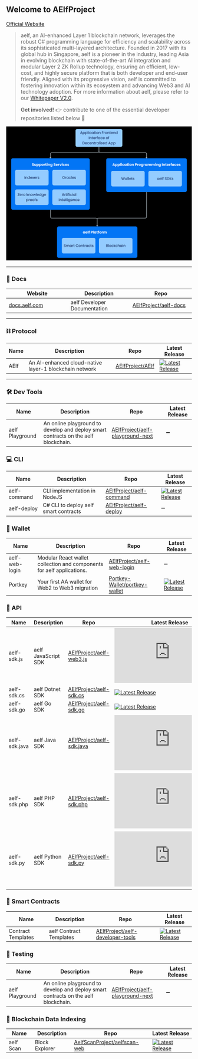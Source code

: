 ## Welcome to AElfProject

[Official Website](https://aelf.com)

> aelf, an AI-enhanced Layer 1 blockchain network, leverages the robust C# programming language for efficiency and scalability across its sophisticated multi-layered architecture. Founded in 2017 with its global hub in Singapore, aelf is a pioneer in the industry, leading Asia in evolving blockchain with state-of-the-art AI integration and modular Layer 2 ZK Rollup technology, ensuring an efficient, low-cost, and highly secure platform that is both developer and end-user friendly. Aligned with its progressive vision, aelf is committed to fostering innovation within its ecosystem and advancing Web3 and AI technology adoption. For more information about aelf, please refer to our [Whitepaper V2.0](https://docs.aelf.com/resources/whitepaper-2/).
>
> **Get involved!** 👉 contribute to one of the essential developer repositories listed below 🙏

<img src="https://github.com/AElfProject/.github/blob/master/profile/aelf-platform-diagram.png?raw=true" width="900"/>

---

### 📝 Docs

<table width="100%">
  <thead>
    <tr>
      <th width="25%">Website</th>
      <th width="25%">Description</th>
      <th width="25%">Repo</th>
    </tr>
  </thead>
  <tbody>
    <tr>
      <td><a href="https://docs.aelf.com">docs.aelf.com</a></td>
      <td>aelf Developer Documentation</td>
      <td><a href="https://github.com/AElfProject/aelf-docs">AElfProject/aelf-docs</a></td>
    </tr>
  </tbody>
</table>

---

### ⛓️ Protocol

| Name | Description                                            | Repo                                                    | Latest Release                                                                                                                     |
| ---- | ------------------------------------------------------ | ------------------------------------------------------- | ---------------------------------------------------------------------------------------------------------------------------------- |
| AElf | An AI-enhanced cloud-native layer-1 blockchain network | [AElfProject/AElf](https://github.com/AElfProject/AElf) | [![Latest Release](https://img.shields.io/github/v/release/aelfproject/aelf?label=)](https://github.com/AElfProject/AElf/releases) |

---

### 🛠️ Dev Tools

| Name            | Description                                                                        | Repo                                                                                    | Latest Release |
| --------------- | ---------------------------------------------------------------------------------- | --------------------------------------------------------------------------------------- | -------------- |
| aelf Playground | An online playground to develop and deploy smart contracts on the aelf blockchain. | [AElfProject/aelf-playground-next](https://github.com/AElfProject/aelf-playground-next) | ➖             |

### 💻 CLI

| Name         | Description                           | Repo                                                                    | Latest Release                                                                                                                                     |
| ------------ | ------------------------------------- | ----------------------------------------------------------------------- | -------------------------------------------------------------------------------------------------------------------------------------------------- |
| aelf-command | CLI implementation in NodeJS          | [AElfProject/aelf-command](https://github.com/AElfProject/aelf-command) | [![Latest Release](https://img.shields.io/github/v/release/aelfproject/aelf-command?label=)](https://github.com/AElfProject/aelf-command/releases) |
| aelf-deploy  | C# CLI to deploy aelf smart contracts | [AElfProject/aelf-deploy](https://github.com/AElfProject/aelf-deploy)   | ➖                                                                                                                                                 |

### 🔑 Wallet

| Name           | Description                                                           | Repo                                                                              | Latest Release                                                                                                                                               |
| -------------- | --------------------------------------------------------------------- | --------------------------------------------------------------------------------- | ------------------------------------------------------------------------------------------------------------------------------------------------------------ |
| aelf-web-login | Modular React wallet collection and components for aelf applications. | [AElfProject/aelf-web-login](https://github.com/AElfProject/aelf-web-login)       | ➖                                                                                                                                                           |
| Portkey        | Your first AA wallet for Web2 to Web3 migration                       | [Portkey-Wallet/portkey-wallet](https://github.com/Portkey-Wallet/portkey-wallet) | [![Latest Release](https://img.shields.io/github/v/release/Portkey-Wallet/portkey-wallet?label=)](https://github.com/Portkey-Wallet/portkey-wallet/releases) |

### 🔌 API

| Name          | Description         | Repo                                                                      | Latest Release                                                                                                                                       |
| ------------- | ------------------- | ------------------------------------------------------------------------- | ---------------------------------------------------------------------------------------------------------------------------------------------------- |
| aelf-sdk.js   | aelf JavaScript SDK | [AElfProject/aelf-web3.js](https://github.com/AElfProject/aelf-web3.js)   | [![Latest Release](https://img.shields.io/github/v/release/AElfProject/aelf-web3.js?label=)](https://github.com/AElfProject/aelf-web3.js/releases)   |
| aelf-sdk.cs   | aelf Dotnet SDK     | [AElfProject/aelf-sdk.cs](https://github.com/AElfProject/aelf-sdk.cs)     | [![Latest Release](https://img.shields.io/github/v/release/AElfProject/aelf-sdk.cs?label=)](https://github.com/AElfProject/aelf-sdk.cs/releases)     |
| aelf-sdk.go   | aelf Go SDK         | [AElfProject/aelf-sdk.go](https://github.com/AElfProject/aelf-sdk.go)     | [![Latest Release](https://img.shields.io/github/v/release/AElfProject/aelf-sdk.go?label=)](https://github.com/AElfProject/aelf-sdk.go/releases)     |
| aelf-sdk.java | aelf Java SDK       | [AElfProject/aelf-sdk.java](https://github.com/AElfProject/aelf-sdk.java) | [![Latest Release](https://img.shields.io/github/v/release/AElfProject/aelf-sdk.java?label=)](https://github.com/AElfProject/aelf-sdk.java/releases) |
| aelf-sdk.php  | aelf PHP SDK        | [AElfProject/aelf-sdk.php](https://github.com/AElfProject/aelf-sdk.php)   | [![Latest Release](https://img.shields.io/github/v/release/AElfProject/aelf-sdk.php?label=)](https://github.com/AElfProject/aelf-sdk.php/releases)   |
| aelf-sdk.py   | aelf Python SDK     | [AElfProject/aelf-sdk.py](https://github.com/AElfProject/aelf-sdk.py)     | [![Latest Release](https://img.shields.io/github/v/release/AElfProject/aelf-sdk.py?label=)](https://github.com/AElfProject/aelf-sdk.py/releases)     |

### 📝 Smart Contracts

| Name               | Description             | Repo                                                                                    | Latest Release                                                                                                                                                     |
| ------------------ | ----------------------- | --------------------------------------------------------------------------------------- | ------------------------------------------------------------------------------------------------------------------------------------------------------------------ |
| Contract Templates | aelf Contract Templates | [AElfProject/aelf-developer-tools](https://github.com/AElfProject/aelf-developer-tools) | [![Latest Release](https://img.shields.io/github/v/release/AElfProject/aelf-developer-tools?label=)](https://github.com/AElfProject/aelf-developer-tools/releases) |

### 🧪 Testing

| Name            | Description                                                                        | Repo                                                                                    | Latest Release |
| --------------- | ---------------------------------------------------------------------------------- | --------------------------------------------------------------------------------------- | -------------- |
| aelf Playground | An online playground to develop and deploy smart contracts on the aelf blockchain. | [AElfProject/aelf-playground-next](https://github.com/AElfProject/aelf-playground-next) | ➖             |

### 🔎 Blockchain Data Indexing

| Name      | Description    | Repo                                                                            | Latest Release                                                                                                                                             |
| --------- | -------------- | ------------------------------------------------------------------------------- | ---------------------------------------------------------------------------------------------------------------------------------------------------------- |
| aelf Scan | Block Explorer | [AelfScanProject/aelfscan-web](https://github.com/AelfScanProject/aelfscan-web) | [![Latest Release](https://img.shields.io/github/v/release/AelfScanProject/aelfscan-web?label=)](https://github.com/AelfScanProject/aelfscan-web/releases) |
